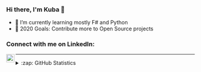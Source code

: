 ### Hi there, I'm Kuba 👋

- 🌱 I’m currently learning mostly F# and Python
- 🥅 2020 Goals: Contribute more to Open Source projects

### Connect with me on LinkedIn:
[<img align="left" alt="codeSTACKr | LinkedIn" width="22px" src="https://cdn.jsdelivr.net/npm/simple-icons@v3/icons/linkedin.svg" />][linkedin]

---

<details>
  <summary>:zap: GitHub Statistics</summary>
  <img align="left" alt="kubaunold's GitHub Stats" src="https://github-readme-stats.codestackr.vercel.app/api?username=kubaunold&show_icons=true&hide_border=true" />
</details>

[linkedin]: https://www.linkedin.com/in/jakub-unold-9738a21b3/


<!--
**kubaunold/kubaunold** is a ✨ _special_ ✨ repository because its `README.md` (this file) appears on your GitHub profile.

Here are some ideas to get you started:

- 🔭 I’m currently working on ...
- 🌱 I’m currently learning ...
- 👯 I’m looking to collaborate on ...
- 🤔 I’m looking for help with ...
- 💬 Ask me about ...
- 📫 How to reach me: ...
- 😄 Pronouns: ...
- ⚡ Fun fact: ...
-->
